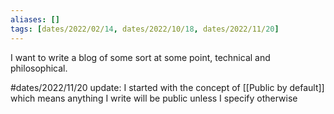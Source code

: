 ```yaml
---
aliases: []
tags: [dates/2022/02/14, dates/2022/10/18, dates/2022/11/20]
---
```

I want to write a blog of some sort at some point, technical and philosophical.



#dates/2022/11/20 update: I started with the concept of [[Public by default]] which means anything I write will be public unless I specify otherwise
